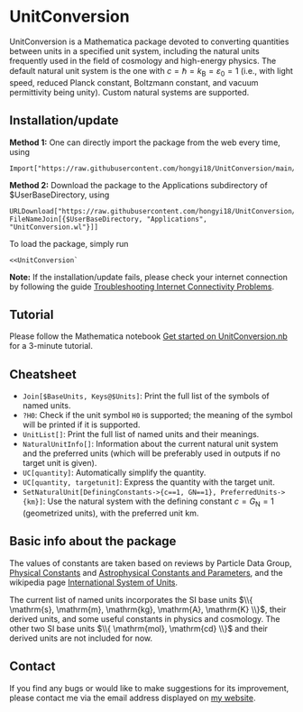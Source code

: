 # UnitConversion
UnitConversion is a Mathematica package devoted to converting quantities between units in a specified unit system, including the natural units frequently used in the field of cosmology and high-energy physics. The default natural unit system is the one with $c=\hbar=k_\mathrm{B}=\varepsilon_0=1$ (i.e., with light speed, reduced Planck constant, Boltzmann constant, and vacuum permittivity being unity). Custom natural systems are supported.

## Installation/update

**Method 1:** One can directly import the package from the web every time, using
```
Import["https://raw.githubusercontent.com/hongyi18/UnitConversion/main/UnitConversion.wl"]
```

**Method 2:** Download the package to the Applications subdirectory of $UserBaseDirectory, using
```
URLDownload["https://raw.githubusercontent.com/hongyi18/UnitConversion/main/UnitConversion.wl", FileNameJoin[{$UserBaseDirectory, "Applications", "UnitConversion.wl"}]]
```
To load the package, simply run
```
<<UnitConversion`
```

**Note:** If the installation/update fails, please check your internet connection by following the guide [Troubleshooting Internet Connectivity Problems](https://reference.wolfram.com/language/tutorial/TroubleshootingInternetConnectivity.html).

## Tutorial
Please follow the Mathematica notebook [Get started on UnitConversion.nb](https://github.com/hongyi18/UnitConversion/blob/main/Get%20started%20on%20UnitConversion.nb) for a 3-minute tutorial.

## Cheatsheet
- `Join[$BaseUnits, Keys@$Units]`: Print the full list of the symbols of named units.
- `?H0`: Check if the unit symbol `H0` is supported; the meaning of the symbol will be printed if it is supported.
- `UnitList[]`: Print the full list of named units and their meanings.
- `NaturalUnitInfo[]`: Information about the current natural unit system and the preferred units (which will be preferably used in outputs if no target unit is given).
- `UC[quantity]`: Automatically simplify the quantity.
- `UC[quantity, targetunit]`: Express the quantity with the target unit.
- `SetNaturalUnit[DefiningConstants->{c==1, GN==1}, PreferredUnits->{km}]`: Use the natural system with the defining constant $c=G_\mathrm{N}=1$ (geometrized units), with the preferred unit $\mathrm{km}$.

## Basic info about the package
The values of constants are taken based on reviews by Particle Data Group, [Physical Constants](https://pdg.lbl.gov/2024/reviews/rpp2024-rev-phys-constants.pdf) and [Astrophysical Constants and Parameters](https://pdg.lbl.gov/2024/reviews/rpp2024-rev-astrophysical-constants.pdf), and the wikipedia page [International System of Units](https://en.wikipedia.org/wiki/International_System_of_Units).

The current list of named units incorporates the SI base units $\\{ \mathrm{s}, \mathrm{m}, \mathrm{kg}, \mathrm{A}, \mathrm{K} \\}$, their derived units, and some useful constants in physics and cosmology. The other two SI base units $\\{ \mathrm{mol}, \mathrm{cd} \\}$ and their derived units are not included for now.

## Contact
If you find any bugs or would like to make suggestions for its improvement, please contact me via the email address displayed on [my website](https://hongyi18.github.io/).
